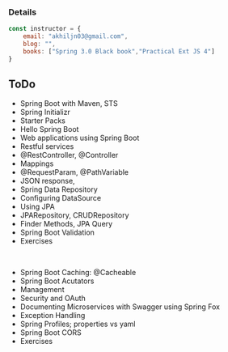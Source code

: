 ### Details

```javascript
const instructor = {
	email: "akhiljn03@gmail.com",
	blog: "",
	books: ["Spring 3.0 Black book","Practical Ext JS 4"]
} 
```

## ToDo


* Spring Boot with Maven, STS
* Spring Initializr
* Starter Packs
* Hello Spring Boot
* Web applications using Spring Boot
* Restful services
* @RestController, @Controller
* Mappings
* @RequestParam, @PathVariable
* JSON response,
* Spring Data Repository
* Configuring DataSource
* Using JPA
* JPARepository, CRUDRepository
* Finder Methods, JPA Query
* Spring Boot Validation
* Exercises


<br/>

* Spring Boot Caching: @Cacheable
* Spring Boot Acutators
* Management
* Security and OAuth
* Documenting Microservices with Swagger using Spring Fox
* Exception Handling
* Spring Profiles; properties vs yaml
* Spring Boot CORS
* Exercises
